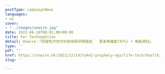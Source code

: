 ```yaml
---
postType: campaignNews
languages:
- en
cover:
- "../images/unwire.jpg"
date: 2022-04-18T00:01:00+08:00
title: For Technophiles
detail: Unwire：「突破性次世代科技偵測早期癌症   更高準確度(97%) + 無創測試」
type: ''
pdf: ''
href: https://unwire.hk/2021/12/14/take2-prophecy-ngs/life-tech/health/
slug: ''

---
```

